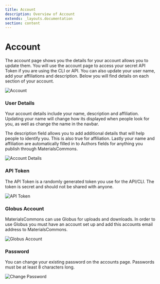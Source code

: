 ```yaml
---
title: Account
description: Overview of Account
extends: _layouts.documentation
section: content
---
```


# Account
The account page shows you the details for your account allows you to update them. You will use the account page
to access your secret API Token if you are using the CLI or API. You can also update your user name, add your affiliations
and description. Below you will find details on each section of your account.

<img class="bordered" alt="Account" src="/assets/img/account-details.png">

### User Details
Your account details include your name, description and affiliation. Updating your name will change how its displayed
when people look for you, as well as change the name in the navbar.

The description field allows you to add additional details that will help people to identify you. This is also true
for affiliation. Lastly your name and affiliation are automatically filled in to Authors fields for anything you
publish through MaterialsCommons.

<img class="bordered" alt="Account Details" src="/assets/img/account/account-details.png">

### API Token
The API Token is a randomly generated token you use for the API/CLI. The token is secret and should not be shared
with anyone.

<img alt="API Token" src="/assets/img/account/api-token.png">

### Globus Account
MaterialsCommons can use Globus for uploads and downloads. In order to use Globus you must have an account set up
and add this accounts email address to MaterialsCommons.

<img alt="Globus Account" src="/assets/img/account/globus-account.png">

### Password
You can change your existing password on the accounts page. Passwords must be at least 8 characters long.

<img alt="Change Password" src="/assets/img/account/password.png">

